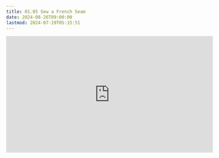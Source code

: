```yaml
---
title: 01.05 Sew a French Seam
date: 2024-08-26T09:00:00
lastmod: 2024-07-19T05:15:51
---
```


<div class="iframe-16-9-container">
<iframe class="youTubeIframe" width="560" height="315" src="https://www.youtube.com/embed/LFx-pu-o64I" title="YouTube video player" frameborder="0" allow="accelerometer; autoplay; clipboard-write; encrypted-media; gyroscope; picture-in-picture; web-share" allowfullscreen></iframe>
</div>
